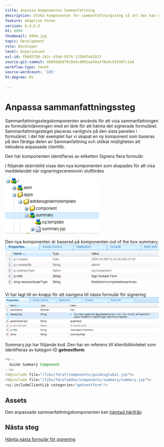 ```yaml
---
title: Anpassa komponenten Sammanfattning
description: Utöka komponenten för sammanfattningssteg så att den kan navigera till nästa formulär i paketet.
feature: Adaptive Forms
version: 6.4,6.5
kt: 6894
thumbnail: 6894.jpg
topic: Development
role: Developer
level: Experienced
exl-id: fb68579d-241c-414d-92f4-13194f4d1923
source-git-commit: 48d9ddb870c0e4cd001ae49a3f0e9c547407c1e8
workflow-type: tm+mt
source-wordcount: '185'
ht-degree: 0%

---
```


# Anpassa sammanfattningssteg

Sammanfattningsstegskomponenten används för att visa sammanfattningen av formulärinlämningen med en länk för att hämta det signerade formuläret. Sammanfattningssteget placeras vanligtvis på den sista panelen i formuläret.
I det här exemplet har vi skapat en ny komponent som baseras på den färdiga delen av Sammanfattning och utökat möjligheten att inkludera anpassade clientlib.

Den här komponenten identifieras av etiketten Signera flera formulär

I följande skärmbild visas den nya komponenten som skapades för att visa meddelandet när signeringsceremonin slutfördes

![sammanfattningskomponent](assets/summary.PNG)

Den nya komponenten är baserad på komponenten out of the box summary.
![component-prop](assets/componentprop.PNG)

Vi har lagt till en knapp för att navigera till nästa formulär för signering
![template-code](assets/template-code.PNG)

Summary.jsp har följande kod. Den har en referens till klientbiblioteket som identifieras av kategori-ID **getnextform**

```java
<%--
  Guide Summary Component
--%>
<%@include file="/libs/fd/af/components/guidesglobal.jsp"%>
<%@include file="/libs/fd/afaddon/components/summary/summary.jsp"%>
<ui:includeClientLib categories="getnextform"/>
```

## Assets

Den anpassade sammanfattningskomponenten kan [hämtad härifrån](assets/custom-summary-step.zip)

## Nästa steg

[Hämta nästa formulär för signering](./create-client-lib.md)